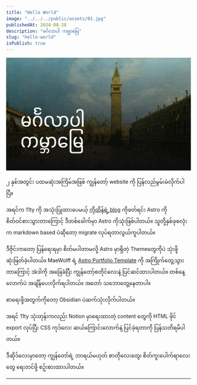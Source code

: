 ```yaml
---
title: "Hello World"
image: "../../../public/assets/01.jpg"
publishedAt: 2024-08-28
description: "မင်္ဂလာပါ ကမ္ဘာမြေ"
slug: "hello-world"
isPublish: true
---
```


![](../../../public/assets/01.jpg)

၂ နှစ်အတွင်း ပထမဆုံးအကြိမ်အဖြစ် ကျွန်တော့် website ကို ပြန်လည်မွမ်းမံလိုက်ပါပြီ။ 

အရင်က 11ty ကို အသုံးပြုထားပေမယ့် [ကိုထိန်ရဲ့ blog](https://saturngod.net/) ကိုဖတ်ရင်း Astro ကို စိတ်ဝင်စားသွားတာကြောင့် ဒီတစ်ခေါက်မှာ Astro ကိုသုံးဖြစ်ပါတယ်။ သူတို့နှစ်ခုစလုံးက markdown based ပဲဆိုတော့ migrate လုပ်ရတာလွယ်ကူပါတယ်။

ဒီဇိုင်းကတော့ ပြန်ရေးရမှာ စိတ်မပါတာမလို့ Astro မှာရှိတဲ့ Themeတွေကိုပဲ သုံးဖို့ ဆုံးဖြတ်ခဲ့ပါတယ်။ MaeWolff ရဲ့ [Astro Portfolio Template](https://github.com/MaeWolff/astro-portfolio-template) ကို အကြိုက်တွေ့သွားတာကြောင့် အဲဒါကို အခြေခံပြီး ကျွန်တော့်စတိုင်လေးနဲ့ ပြင်ဆင်ထားပါတယ်။ တစ်နေ့လောက်ပဲ အချိန်ပေးလိုက်ရပါတယ်။ အတော် သဘောတွေ့နေတာပါ။

စာရေးဖို့အတွက်ကိုတော့ Obsidian ပဲဆက်သုံးလိုက်ပါတယ်။

အရင် 11ty သုံးတုန်းကလည်း Notion မှာရေးထားတဲ့ content တွေကို HTML ဖိုင် export လုပ်ပြီး CSS ကုဒ်လေး ဆယ်ကြောင်းလောက်နဲ့ ပြင်ခဲ့ရတာကို ပြန်သတိရမိပါတယ်။

ဒီဆိုဒ်လေးမှာတော့ ကျွန်တော်ရဲ့ ဘာရယ်မဟုတ် စာတိုလေးတွေ၊ စိတ်ကူးပေါက်ရာလေးတွေ ရေးတင်ဖို့ စဥ်းစားထားပါတယ်။

---


